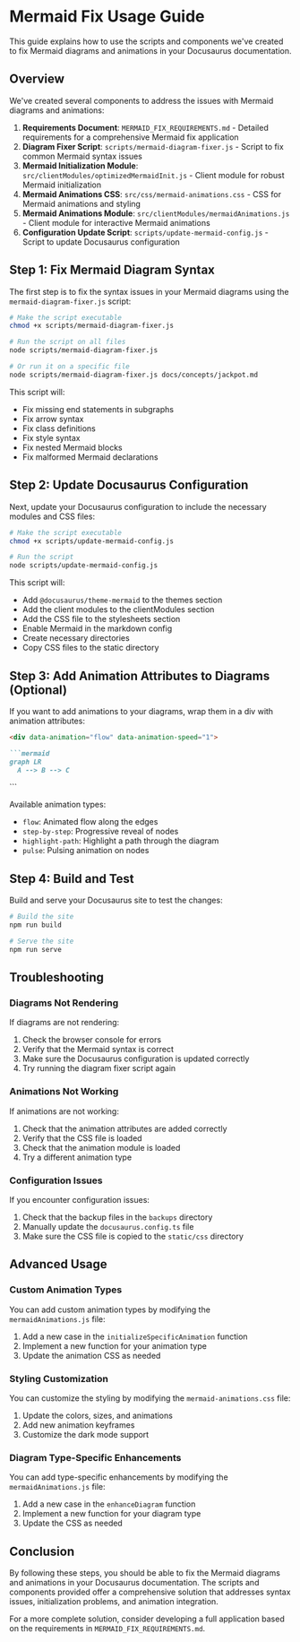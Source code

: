# Mermaid Fix Usage Guide

This guide explains how to use the scripts and components we've created to fix Mermaid diagrams and animations in your Docusaurus documentation.

## Overview

We've created several components to address the issues with Mermaid diagrams and animations:

1. **Requirements Document**: `MERMAID_FIX_REQUIREMENTS.md` - Detailed requirements for a comprehensive Mermaid fix application
2. **Diagram Fixer Script**: `scripts/mermaid-diagram-fixer.js` - Script to fix common Mermaid syntax issues
3. **Mermaid Initialization Module**: `src/clientModules/optimizedMermaidInit.js` - Client module for robust Mermaid initialization
4. **Mermaid Animations CSS**: `src/css/mermaid-animations.css` - CSS for Mermaid animations and styling
5. **Mermaid Animations Module**: `src/clientModules/mermaidAnimations.js` - Client module for interactive Mermaid animations
6. **Configuration Update Script**: `scripts/update-mermaid-config.js` - Script to update Docusaurus configuration

## Step 1: Fix Mermaid Diagram Syntax

The first step is to fix the syntax issues in your Mermaid diagrams using the `mermaid-diagram-fixer.js` script:

```bash
# Make the script executable
chmod +x scripts/mermaid-diagram-fixer.js

# Run the script on all files
node scripts/mermaid-diagram-fixer.js

# Or run it on a specific file
node scripts/mermaid-diagram-fixer.js docs/concepts/jackpot.md
```

This script will:
- Fix missing end statements in subgraphs
- Fix arrow syntax
- Fix class definitions
- Fix style syntax
- Fix nested Mermaid blocks
- Fix malformed Mermaid declarations

## Step 2: Update Docusaurus Configuration

Next, update your Docusaurus configuration to include the necessary modules and CSS files:

```bash
# Make the script executable
chmod +x scripts/update-mermaid-config.js

# Run the script
node scripts/update-mermaid-config.js
```

This script will:
- Add `@docusaurus/theme-mermaid` to the themes section
- Add the client modules to the clientModules section
- Add the CSS file to the stylesheets section
- Enable Mermaid in the markdown config
- Create necessary directories
- Copy CSS files to the static directory

## Step 3: Add Animation Attributes to Diagrams (Optional)

If you want to add animations to your diagrams, wrap them in a div with animation attributes:

```md
<div data-animation="flow" data-animation-speed="1">

```mermaid
graph LR
  A --> B --> C
```

</div>
```

Available animation types:
- `flow`: Animated flow along the edges
- `step-by-step`: Progressive reveal of nodes
- `highlight-path`: Highlight a path through the diagram
- `pulse`: Pulsing animation on nodes

## Step 4: Build and Test

Build and serve your Docusaurus site to test the changes:

```bash
# Build the site
npm run build

# Serve the site
npm run serve
```

## Troubleshooting

### Diagrams Not Rendering

If diagrams are not rendering:

1. Check the browser console for errors
2. Verify that the Mermaid syntax is correct
3. Make sure the Docusaurus configuration is updated correctly
4. Try running the diagram fixer script again

### Animations Not Working

If animations are not working:

1. Check that the animation attributes are added correctly
2. Verify that the CSS file is loaded
3. Check that the animation module is loaded
4. Try a different animation type

### Configuration Issues

If you encounter configuration issues:

1. Check that the backup files in the `backups` directory
2. Manually update the `docusaurus.config.ts` file
3. Make sure the CSS file is copied to the `static/css` directory

## Advanced Usage

### Custom Animation Types

You can add custom animation types by modifying the `mermaidAnimations.js` file:

1. Add a new case in the `initializeSpecificAnimation` function
2. Implement a new function for your animation type
3. Update the animation CSS as needed

### Styling Customization

You can customize the styling by modifying the `mermaid-animations.css` file:

1. Update the colors, sizes, and animations
2. Add new animation keyframes
3. Customize the dark mode support

### Diagram Type-Specific Enhancements

You can add type-specific enhancements by modifying the `mermaidAnimations.js` file:

1. Add a new case in the `enhanceDiagram` function
2. Implement a new function for your diagram type
3. Update the CSS as needed

## Conclusion

By following these steps, you should be able to fix the Mermaid diagrams and animations in your Docusaurus documentation. The scripts and components provided offer a comprehensive solution that addresses syntax issues, initialization problems, and animation integration.

For a more complete solution, consider developing a full application based on the requirements in `MERMAID_FIX_REQUIREMENTS.md`.
